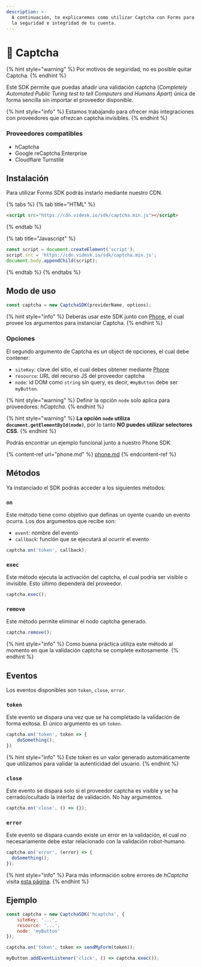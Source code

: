 ```yaml
---
description: >-
  A continuación, te explicaremos como utilizar Captcha con Forms para maximizar
  la seguridad e integridad de tu cuenta.
---
```


# 🤖 Captcha

{% hint style="warning" %}
Por motivos de seguridad, no es posible quitar Captcha.
{% endhint %}

Este SDK permite que puedas añadir una validación captcha (_Completely Automated Public Turing test to tell Computers and Humans Apart_) única de forma sencilla sin importar el proveedor disponible.

{% hint style="info" %}
Estamos trabajando para ofrecer más integraciones con proveedores que ofrezcan captcha invisibles.
{% endhint %}

### Proveedores compatibles

* hCaptcha
* Google reCaptcha Enterprise
* Cloudflare Turnstile

## Instalación

Para utilizar Forms SDK podrás instarlo mediante nuestro CDN.

{% tabs %}
{% tab title="HTML" %}
```html
<script src="https://cdn.videsk.io/sdk/captcha.min.js"></script>
```
{% endtab %}

{% tab title="Javascript" %}
```javascript
const script = document.createElement('script');
script.src = 'https://cdn.videsk.io/sdk/captcha.min.js';
document.body.appendChild(script);
```
{% endtab %}
{% endtabs %}

## Modo de uso

```javascript
const captcha = new CaptchaSDK(providerName, options);
```

{% hint style="info" %}
Deberás usar este SDK junto con [Phone](phone.md#obtener-formulario), el cual provee los argumentos para instanciar Captcha.
{% endhint %}

### Opciones

El segundo argumento de Captcha es un object de opciones, el cual debe contener:

* `siteKey`: clave del sitio, el cual debes obtener mediante [Phone](phone.md#obtener-formulario)
* `resource`: URL del recurso JS del proveedor captcha
* `node`: id DOM como `string` sin query, es decir, `#myButton` debe ser `myButton`.

{% hint style="warning" %}
Definir la opción `node` solo aplica para proveedores: _hCaptcha_.
{% endhint %}

{% hint style="warning" %}
**La opción `node` utiliza `document.getElementById(node)`**, por lo tanto **NO puedes utilizar selectores CSS**.
{% endhint %}

Podrás encontrar un ejemplo funcional junto a nuestro Phone SDK.

{% content-ref url="phone.md" %}
[phone.md](phone.md)
{% endcontent-ref %}

## Métodos

Ya instanciado el SDK podrás acceder a los siguientes métodos:

### `on`

Este método tiene como objetivo que definas un oyente cuando un evento ocurra. Los dos argumentos que recibe son:

* `event`: nombre del evento
* `callback`: función que se ejecutará al ocurrir el evento

```javascript
captcha.on('token', callback);
```

### `exec`

Este método ejecuta la activación del captcha, el cual podría ser visible o invisible. Esto último dependerá del proveedor.

```javascript
captcha.exec();
```

### `remove`

Este método permite eliminar el nodo captcha generado.

```javascript
captcha.remove();
```

{% hint style="info" %}
Como buena práctica utiliza este método al momento en que la validación captcha se complete exitosamente.
{% endhint %}

## Eventos

Los eventos disponibles son `token`, `close`, `error`.

### `token`

Este evento se dispara una vez que se ha completado la validación de forma exitosa. El único argumento es un `token`.

```javascript
captcha.on('token', token => {
    doSomething();
})
```

{% hint style="info" %}
Este token es un valor generado automáticamente que utilizamos para validar la autenticidad del usuario.
{% endhint %}

### `close`

Este evento se dispara solo si el proveedor captcha es visible y se ha cerrado/ocultado la interfaz de validación. No hay argumentos.

```javascript
captcha.on('close', () => {});
```

### `error`

Este evento se dispara cuando existe un error en la validación, el cual no necesariamente debe estar relacionado con la validación robot-humano.

```javascript
captcha.on('error', (error) => {
  doSomething();
});
```

{% hint style="info" %}
Para más información sobre errores de _hCaptcha_ visita [esta página](https://docs.hcaptcha.com/configuration#error-codes).
{% endhint %}

## Ejemplo

```javascript
const captcha = new CaptchaSDK('hcaptcha', {
    siteKey: '...',
    resource: '...',
    node: 'myButton'
});

captcha.on('token', token => sendMyForm(token));

myButton.addEventListener('click', () => captcha.exec());
```
